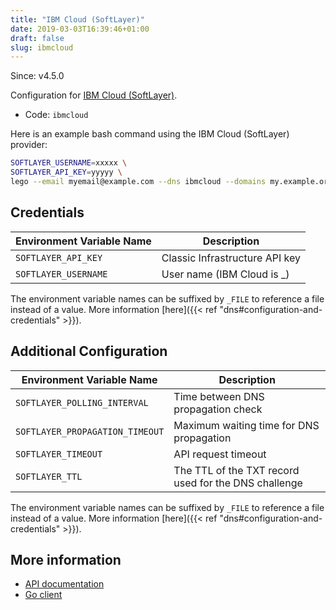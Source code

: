 ```yaml
---
title: "IBM Cloud (SoftLayer)"
date: 2019-03-03T16:39:46+01:00
draft: false
slug: ibmcloud
---
```


<!-- THIS DOCUMENTATION IS AUTO-GENERATED. PLEASE DO NOT EDIT. -->
<!-- providers/dns/ibmcloud/ibmcloud.toml -->
<!-- THIS DOCUMENTATION IS AUTO-GENERATED. PLEASE DO NOT EDIT. -->

Since: v4.5.0

Configuration for [IBM Cloud (SoftLayer)](https://www.ibm.com/cloud/).


<!--more-->

- Code: `ibmcloud`

Here is an example bash command using the IBM Cloud (SoftLayer) provider:

```bash
SOFTLAYER_USERNAME=xxxxx \
SOFTLAYER_API_KEY=yyyyy \
lego --email myemail@example.com --dns ibmcloud --domains my.example.org run
```




## Credentials

| Environment Variable Name | Description |
|-----------------------|-------------|
| `SOFTLAYER_API_KEY` | Classic Infrastructure API key |
| `SOFTLAYER_USERNAME` | User name (IBM Cloud is <accountID>_<emailAddress>) |

The environment variable names can be suffixed by `_FILE` to reference a file instead of a value.
More information [here]({{< ref "dns#configuration-and-credentials" >}}).


## Additional Configuration

| Environment Variable Name | Description |
|--------------------------------|-------------|
| `SOFTLAYER_POLLING_INTERVAL` | Time between DNS propagation check |
| `SOFTLAYER_PROPAGATION_TIMEOUT` | Maximum waiting time for DNS propagation |
| `SOFTLAYER_TIMEOUT` | API request timeout |
| `SOFTLAYER_TTL` | The TTL of the TXT record used for the DNS challenge |

The environment variable names can be suffixed by `_FILE` to reference a file instead of a value.
More information [here]({{< ref "dns#configuration-and-credentials" >}}).




## More information

- [API documentation](https://cloud.ibm.com/docs/dns?topic=dns-getting-started-with-the-dns-api)
- [Go client](https://github.com/softlayer/softlayer-go)

<!-- THIS DOCUMENTATION IS AUTO-GENERATED. PLEASE DO NOT EDIT. -->
<!-- providers/dns/ibmcloud/ibmcloud.toml -->
<!-- THIS DOCUMENTATION IS AUTO-GENERATED. PLEASE DO NOT EDIT. -->
